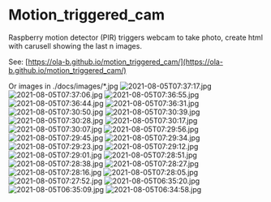# Motion_triggered_cam
Raspberry motion detector (PIR) triggers webcam to take photo, create html with carusell showing the last n images.

See: [https://ola-b.github.io/motion_triggered_cam/](https://ola-b.github.io/motion_triggered_cam/)


Or images in ./docs/images/*.jpg
![2021-08-05T07:37:17.jpg](https://github.com/Ola-B/motion_triggered_cam/blob/main/docs/images/2021-08-05T07:37:17.jpg "2021-08-05T07:37:17.jpg")
![2021-08-05T07:37:06.jpg](https://github.com/Ola-B/motion_triggered_cam/blob/main/docs/images/2021-08-05T07:37:06.jpg "2021-08-05T07:37:06.jpg")
![2021-08-05T07:36:55.jpg](https://github.com/Ola-B/motion_triggered_cam/blob/main/docs/images/2021-08-05T07:36:55.jpg "2021-08-05T07:36:55.jpg")
![2021-08-05T07:36:44.jpg](https://github.com/Ola-B/motion_triggered_cam/blob/main/docs/images/2021-08-05T07:36:44.jpg "2021-08-05T07:36:44.jpg")
![2021-08-05T07:36:31.jpg](https://github.com/Ola-B/motion_triggered_cam/blob/main/docs/images/2021-08-05T07:36:31.jpg "2021-08-05T07:36:31.jpg")
![2021-08-05T07:30:50.jpg](https://github.com/Ola-B/motion_triggered_cam/blob/main/docs/images/2021-08-05T07:30:50.jpg "2021-08-05T07:30:50.jpg")
![2021-08-05T07:30:39.jpg](https://github.com/Ola-B/motion_triggered_cam/blob/main/docs/images/2021-08-05T07:30:39.jpg "2021-08-05T07:30:39.jpg")
![2021-08-05T07:30:28.jpg](https://github.com/Ola-B/motion_triggered_cam/blob/main/docs/images/2021-08-05T07:30:28.jpg "2021-08-05T07:30:28.jpg")
![2021-08-05T07:30:17.jpg](https://github.com/Ola-B/motion_triggered_cam/blob/main/docs/images/2021-08-05T07:30:17.jpg "2021-08-05T07:30:17.jpg")
![2021-08-05T07:30:07.jpg](https://github.com/Ola-B/motion_triggered_cam/blob/main/docs/images/2021-08-05T07:30:07.jpg "2021-08-05T07:30:07.jpg")
![2021-08-05T07:29:56.jpg](https://github.com/Ola-B/motion_triggered_cam/blob/main/docs/images/2021-08-05T07:29:56.jpg "2021-08-05T07:29:56.jpg")
![2021-08-05T07:29:45.jpg](https://github.com/Ola-B/motion_triggered_cam/blob/main/docs/images/2021-08-05T07:29:45.jpg "2021-08-05T07:29:45.jpg")
![2021-08-05T07:29:34.jpg](https://github.com/Ola-B/motion_triggered_cam/blob/main/docs/images/2021-08-05T07:29:34.jpg "2021-08-05T07:29:34.jpg")
![2021-08-05T07:29:23.jpg](https://github.com/Ola-B/motion_triggered_cam/blob/main/docs/images/2021-08-05T07:29:23.jpg "2021-08-05T07:29:23.jpg")
![2021-08-05T07:29:12.jpg](https://github.com/Ola-B/motion_triggered_cam/blob/main/docs/images/2021-08-05T07:29:12.jpg "2021-08-05T07:29:12.jpg")
![2021-08-05T07:29:01.jpg](https://github.com/Ola-B/motion_triggered_cam/blob/main/docs/images/2021-08-05T07:29:01.jpg "2021-08-05T07:29:01.jpg")
![2021-08-05T07:28:51.jpg](https://github.com/Ola-B/motion_triggered_cam/blob/main/docs/images/2021-08-05T07:28:51.jpg "2021-08-05T07:28:51.jpg")
![2021-08-05T07:28:38.jpg](https://github.com/Ola-B/motion_triggered_cam/blob/main/docs/images/2021-08-05T07:28:38.jpg "2021-08-05T07:28:38.jpg")
![2021-08-05T07:28:27.jpg](https://github.com/Ola-B/motion_triggered_cam/blob/main/docs/images/2021-08-05T07:28:27.jpg "2021-08-05T07:28:27.jpg")
![2021-08-05T07:28:16.jpg](https://github.com/Ola-B/motion_triggered_cam/blob/main/docs/images/2021-08-05T07:28:16.jpg "2021-08-05T07:28:16.jpg")
![2021-08-05T07:28:05.jpg](https://github.com/Ola-B/motion_triggered_cam/blob/main/docs/images/2021-08-05T07:28:05.jpg "2021-08-05T07:28:05.jpg")
![2021-08-05T07:27:52.jpg](https://github.com/Ola-B/motion_triggered_cam/blob/main/docs/images/2021-08-05T07:27:52.jpg "2021-08-05T07:27:52.jpg")
![2021-08-05T06:35:20.jpg](https://github.com/Ola-B/motion_triggered_cam/blob/main/docs/images/2021-08-05T06:35:20.jpg "2021-08-05T06:35:20.jpg")
![2021-08-05T06:35:09.jpg](https://github.com/Ola-B/motion_triggered_cam/blob/main/docs/images/2021-08-05T06:35:09.jpg "2021-08-05T06:35:09.jpg")
![2021-08-05T06:34:58.jpg](https://github.com/Ola-B/motion_triggered_cam/blob/main/docs/images/2021-08-05T06:34:58.jpg "2021-08-05T06:34:58.jpg")
